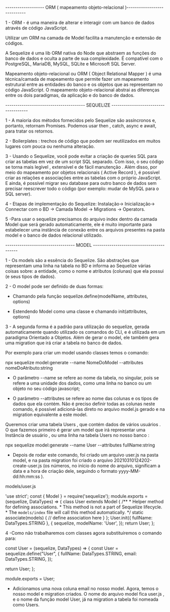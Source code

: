 -------------------  ORM ( mapeamento objeto-relacional )----------------------------

1 - ORM - é uma maneira de alterar e interagir com um banco de dados através de código JavaScript.

Utilizar um ORM na camada de Model facilita a manutenção e extensão de códigos.

A Sequelize é uma lib ORM nativa do Node que abstraem as funções do banco de dados e oculta a parte de sua complexidade. É compatível com o PostgreSQL, MariaDB, MySQL, SQLite e Microsoft SQL Server.

Mapeamento objeto-relacional ou ORM ( Object Relational Mapper ) é uma técnica/camada de mapeamento que permite fazer um mapeamento estrutural entre as entidades do banco e os objetos que as representam no código JavaScript. O mapeamento objeto-relacional abstrai as diferenças entre os dois paradigmas, da aplicação e do banco de dados.

--------------------------------------- SEQUELIZE -------------------------------------

1 - A maioria dos métodos fornecidos pelo Sequelize são assíncronos e, portanto, retornam Promises. Podemos usar then , catch, async e await, para tratar os retornos.

2 -  Boilerplates : trechos de código que podem ser reutilizados em muitos lugares com pouca ou nenhuma alteração.

3 - Usando o Sequelize, você pode evitar a criação de queries SQL para criar as tabelas em vez de um script SQL separado. Com isso, o seu código se torna mais legível , extensível e de fácil manutenção . Além disso, por meio do mapeamento por objetos relacionais ( Active Record ), é possível criar as relações e associações entre as tabelas com o próprio JavaScript. E ainda, é possível migrar seu database para outro banco de dados sem precisar reescrever todo o código (por exemplo: mudar de MySQL para o SQL server).

4 - Etapas de implementação do Sequelize: Instalação-> Inicialização-> Connectar com o BD -> Camada Model -> Migrations -> Operators.


5 -Para usar o sequelize precisamos do arquivo index dentro da camada Model que será gerado automaticamente, ele é muito importante para estabelecer uma instância de conexão entre os arquivos presentes na pasta model e o banco de dados relacional utilizado.

---------------------------------- MODEL -----------------------------------------

1 - Os models são a essência do Sequelize. São abstrações que representam uma linha na tabela no BD e informa ao Sequelize várias coisas sobre: a entidade, como o nome e atributos (colunas) que ela possui (e seus tipos de dados).

2 - O model pode ser definido de duas formas:

 - Chamando pela função sequelize.define(modelName, attributes, options)

 - Estendendo Model como uma classe e chamando init(attributes, options)
 
 3 - A segunda forma é a padrão para utilização do sequelize, gerada automaticamente quando utilizado os comandos do CLI, e é utilizada em um paradigma Orientado a Objetos. Além de gerar o model, ele também gera uma migration que irá criar a tabela no banco de dados. 
 
Por exemplo para criar um model usando classes temos o comando: 

 npx sequelize model:generate --name NomeDoModel --attributes nomeDoAtributo:string 
  
 -  O parâmetro --name se refere ao nome da tabela, no singular, pois se refere a uma unidade dos dados, como uma linha no banco ou um objeto no seu código javascript;
 
 - O parâmetro --attributes se refere ao nome das colunas e os tipos de dados que ela contém. Não é preciso definir todas as colunas neste comando, é possível adicioná-las direto no arquivo model.js gerado e na migration equivalente a este model.
  
Queremos criar uma tabela Users , que contém dados de vários usuários . O que fazemos primeiro é gerar um model que irá representar uma Instância de usuário , ou uma linha na tabela Users no nosso banco :
 
 npx sequelize model:generate --name User --attributes fullName:string
 
- Depois de rodar este comando, foi criado um arquivo user.js na pasta model, e na pasta migration foi criado o arquivo 20210310124202-create-user.js (os números, no início do nome do arquivo, significam a data e a hora de criação dele, seguindo o formato yyyy-MM-dd:hh:mm:ss ). 

models/user.js

'use strict';
const {
  Model
} = require('sequelize');
module.exports = (sequelize, DataTypes) => {
  class User extends Model {
    /**
     * Helper method for defining associations.
     * This method is not a part of Sequelize lifecycle.
     * The `models/index` file will call this method automatically.
     */
    static associate(models) {
      // define association here
    }
  };
  User.init({
    fullName: DataTypes.STRING
  }, {
    sequelize,
    modelName: 'User',
  });
  return User;
};


4 -Como não trabalharemos com classes agora substituíremos o comando para:

const User = (sequelize, DataTypes) => {
  const User = sequelize.define("User", {
    fullName: DataTypes.STRING,
    email: DataTypes.STRING,
  });

  return User;
};

module.exports = User;

- Adicionamos uma nova coluna email no nosso model. Agora, temos o nosso model e migration criados. O nome do arquivo model fica user.js , e o nome da função model User, já na migration a tabela foi nomeada como Users.





